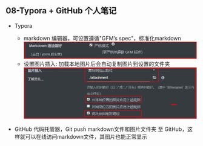 ## 08-Typora + GitHub 个人笔记
* Typora 
  * markdown 编辑器，可设置遵循"GFM’s spec"，标准化markdown 
  ![Typora_set_strict_mode](attachment/Typora_set_strict_mode.png)
  * 设置图片插入: 加载本地图片后会自动复制图片到设置的文件夹
  ![Typora_set_insert_pic](attachment/Typora_set_insert_pic.png)
  
* GitHub
  代码托管器，Git push markdown文件和图片文件夹 至 GitHub，这样就可以在线访问markdown文件，其图片也能正常显示

